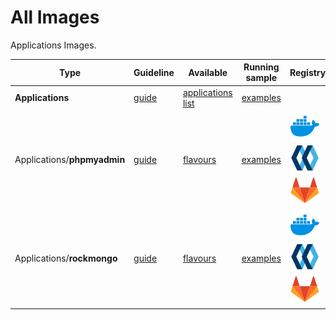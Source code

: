 # All Images

Applications Images.

| Type                        | Guideline                                                                       | Available                                                                                             | Running sample                                                                                        | Registry                                                                                                                                                                                                                                                                                                                                                                                                                                                                                                                                                           |
| --------------------------- | ------------------------------------------------------------------------------- | ----------------------------------------------------------------------------------------------------- | ----------------------------------------------------------------------------------------------------- | ------------------------------------------------------------------------------------------------------------------------------------------------------------------------------------------------------------------------------------------------------------------------------------------------------------------------------------------------------------------------------------------------------------------------------------------------------------------------------------------------------------------------------------------------------------------ |
| **Applications**            | [guide](https://docker-images.readthedocs.io/en/latest/Applications)            | [applications list](https://docker-images.readthedocs.io/en/latest/Applications#container-flavours)   | [examples](https://docker-images.readthedocs.io/en/latest/Applications#running-this-image)            |
| Applications/**phpmyadmin** | [guide](https://docker-images.readthedocs.io/en/latest/Applications/phpmyadmin) | [flavours](https://docker-images.readthedocs.io/en/latest/Applications/phpmyadmin#container-flavours) | [examples](https://docker-images.readthedocs.io/en/latest/Applications/phpmyadmin#running-this-image) | [![docker.io](https://raw.githubusercontent.com/startxfr/docker-images/master/.gitlab/img/icon-docker.svg?sanitize=true)](https://hub.docker.com/r/startx/app-phpmyadmin) [![quay.io](https://raw.githubusercontent.com/startxfr/docker-images/master/.gitlab/img/icon-quay.svg?sanitize=true)](https://quay.io/repository/startx/phpmyadmin) [![quay.io](https://raw.githubusercontent.com/startxfr/docker-images/master/.gitlab/img/icon-gitlab.svg?sanitize=true)](https://gitlab.com/startx1/containers/container_registry/?search=app-phpmyadmin&search=)     |
| Applications/**rockmongo**  | [guide](https://docker-images.readthedocs.io/en/latest/Applications/rockmongo)  | [flavours](https://docker-images.readthedocs.io/en/latest/Applications/rockmongo#container-flavours)  | [examples](https://docker-images.readthedocs.io/en/latest/Applications/rockmongo#running-this-image)  | [![docker.io](https://raw.githubusercontent.com/startxfr/docker-images/master/.gitlab/img/icon-docker.svg?sanitize=true)](https://hub.docker.com/r/startx/app-rockmongo) [![quay.io](https://raw.githubusercontent.com/startxfr/docker-images/master/.gitlab/img/icon-quay.svg?sanitize=true)](https://quay.io/repository/startx/rockmongo) [![quay.io](https://raw.githubusercontent.com/startxfr/docker-images/master/.gitlab/img/icon-gitlab.svg?sanitize=true)](https://gitlab.com/startx1/containers/container_registry/?search=app-rockmongo&search=)        |
